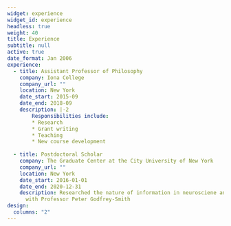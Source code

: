 ```yaml
---
widget: experience
widget_id: experience
headless: true
weight: 40
title: Experience
subtitle: null
active: true
date_format: Jan 2006
experience:
  - title: Assistant Professor of Philosophy
    company: Iona College
    company_url: ""
    location: New York
    date_start: 2015-09
    date_end: 2018-09
    description: |-2
        Responsibilities include:
        * Research
        * Grant writing
        * Teaching
        * New course development
       
  - title: Postdoctoral Scholar
    company: The Graduate Center at the City University of New York
    company_url: ""
    location: New York
    date_start: 2016-01-01
    date_end: 2020-12-31
    description: Researched the nature of information in neurosciene and biology
      with Professor Peter Godfrey-Smith
design:
  columns: "2"
---
```

